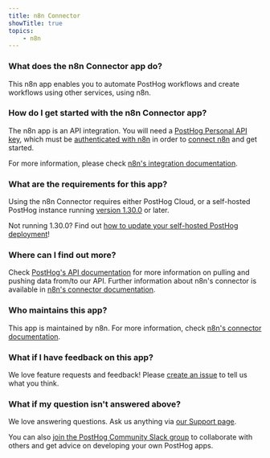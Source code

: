 ```yaml
---
title: n8n Connector
showTitle: true
topics:
    - n8n
---
```


### What does the n8n Connector app do?

This n8n app enables you to automate PostHog workflows and create workflows using other services, using n8n.

### How do I get started with the n8n Connector app?

The n8n app is an API integration. You will need a [PostHog Personal API key](https://posthog.com/docs/api), which must be [authenticated with n8n](https://docs.n8n.io/credentials/posthog/) in order to [connect n8n](https://docs.n8n.io/nodes/n8n-nodes-base.posthog/#basic-operations) and get started.

For more information, please check [n8n's integration documentation](https://docs.n8n.io/credentials/posthog/#posthog).

### What are the requirements for this app?

Using the n8n Connector requires either PostHog Cloud, or a self-hosted PostHog instance running [version 1.30.0](https://posthog.com/blog/the-posthog-array-1-30-0) or later.

Not running 1.30.0? Find out [how to update your self-hosted PostHog deployment](https://posthog.com/docs/self-host/configure/upgrading-posthog)!

### Where can I find out more?

Check [PostHog's API documentation](https://posthog.com/docs/api) for more information on pulling and pushing data from/to our API. Further information about n8n's connector is available in [n8n's connector documentation](https://docs.n8n.io/nodes/n8n-nodes-base.posthog/#basic-operations).

### Who maintains this app?

This app is maintained by n8n. For more information, check [n8n's connector documentation](https://docs.n8n.io/nodes/n8n-nodes-base.posthog/#basic-operations).

### What if I have feedback on this app?

We love feature requests and feedback! Please [create an issue](https://github.com/PostHog/posthog/issues/new?assignees=&labels=enhancement%2C+feature&template=feature_request.md) to tell us what you think.

### What if my question isn't answered above?

We love answering questions. Ask us anything via [our Support page](/questions).

You can also [join the PostHog Community Slack group](/slack) to collaborate with others and get advice on developing your own PostHog apps.
